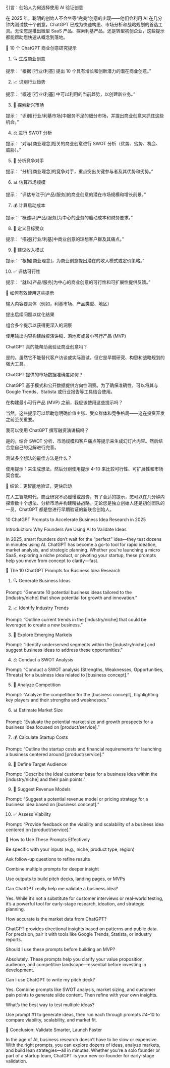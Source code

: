 引言：创始人为何选择使用 AI 验证创意

在 2025 年，聪明的创始人不会坐等“完美”创意的出现——他们会利用 AI 在几分钟内测试数十个创意。ChatGPT 已成为快速构思、市场分析和战略规划的首选工具。无论您是推出微型 SaaS 产品、探索利基产品，还是转型初创企业，这些提示都能帮助您快速从概念到落地。

🧠 10 个 ChatGPT 商业创意研究提示

1. 🔍 生成商业创意

提示：
“根据 [行业/利基] 提出 10 个具有增长和创新潜力的潜在商业创意。”

2. 📈 识别行业趋势

提示：
“概述 [行业/利基] 中可以利用的当前趋势，以创建新业务。”

3. 🧭 探索新兴市场

提示：
“识别[行业/利基市场]中服务不足的细分市场，并提出商业创意来抓住这些机会。”

4. ⚖️ 进行 SWOT 分析

提示：
“对与[商业理念]相关的商业创意进行 SWOT 分析（优势、劣势、机会、威胁）。”

5. 🥊 分析竞争对手

提示：
“分析[商业理念]的竞争对手，重点突出关键参与者及其优势和劣势。”

6. 📊 估算市场规模

提示：
“评估专注于[产品/服务]的商业创意的潜在市场规模和增长前景。”

7. 💰 计算启动成本

提示：
“概述以[产品/服务]为中心的业务的启动成本和财务要求。”

8. 🎯 定义目标受众

提示：
“描述[行业/利基]中商业创意的理想客户群及其痛点。”

9. 💸 建议收入模式

提示：
“根据[商业理念]，为商业创意提出潜在的收入模式或定价策略。”

10. ✅ 评估可行性

提示：
“就以[产品/服务]为中心的商业创意的可行性和可扩展性提供反馈。”

🧩 如何有效使用这些提示

输入内容要具体（例如，利基市场、产品类型、地区）

提出后续问题以优化结果

组合多个提示以获得更深入的洞察

使用输出内容构建融资演讲稿、落地页或最小可行产品 (MVP)

ChatGPT 真的能帮助我验证商业创意吗？

是的。虽然它不能替代客户访谈或实际测试，但它是早期研究、构思和战略规划的强大工具。

ChatGPT 提供的市场数据准确度如何？

ChatGPT 基于模式和公开数据提供方向性洞察。为了确保准确性，可以将其与 Google Trends、Statista 或行业报告等工具结合使用。

在构建最小可行产品 (MVP) 之前，我应该使用这些提示吗？

当然。这些提示可以帮助您明确价值主张、受众群体和竞争格局——这在投资开发之前至关重要。

我可以使用 ChatGPT 撰写融资演讲稿吗？

是的。结合 SWOT 分析、市场规模和客户痛点等提示来生成幻灯片内容。然后结合您自己的见解进行完善。

测试多个想法的最佳方法是什么？

使用提示 1 来生成想法，然后分别使用提示 4-10 来比较可行性、可扩展性和市场契合度。

🏁 结论：更智能地验证，更快启动

在人工智能时代，商业研究不必缓慢或昂贵。有了合适的提示，您可以在几分钟内探索数十个想法、分析市场并构建精益战略。无论您是独立创始人还是初创团队的一员，ChatGPT 都是您进行早期验证的新联合创始人。

10 ChatGPT Prompts to Accelerate Business Idea Research in 2025


Introduction: Why Founders Are Using AI to Validate Ideas

In 2025, smart founders don’t wait for the “perfect” idea—they test dozens in minutes using AI. 
ChatGPT has become a go-to tool for rapid ideation, market analysis, and strategic planning. 
Whether you're launching a micro SaaS, exploring a niche product, or pivoting your startup, these prompts help you move from concept to clarity—fast.

🧠 The 10 ChatGPT Prompts for Business Idea Research

1. 🔍 Generate Business Ideas

Prompt:
“Generate 10 potential business ideas tailored to the [industry/niche] that show potential for growth and innovation.”

2. 📈 Identify Industry Trends

Prompt:
“Outline current trends in the [industry/niche] that could be leveraged to create a new business.”

3. 🧭 Explore Emerging Markets

Prompt:
“Identify underserved segments within the [industry/niche] and suggest business ideas to address these opportunities.”

4. ⚖️ Conduct a SWOT Analysis

Prompt:
“Conduct a SWOT analysis (Strengths, Weaknesses, Opportunities, Threats) for a business idea related to [business concept].”

5. 🥊 Analyze Competition

Prompt:
“Analyze the competition for the [business concept], highlighting key players and their strengths and weaknesses.”

6. 📊 Estimate Market Size

Prompt:
“Evaluate the potential market size and growth prospects for a business idea focused on [product/service].”

7. 💰 Calculate Startup Costs

Prompt:
“Outline the startup costs and financial requirements for launching a business centered around [product/service].”

8. 🎯 Define Target Audience

Prompt:
“Describe the ideal customer base for a business idea within the [industry/niche] and their pain points.”

9. 💸 Suggest Revenue Models

Prompt:
“Suggest a potential revenue model or pricing strategy for a business idea based on [business concept].”

10. ✅ Assess Viability

Prompt:
“Provide feedback on the viability and scalability of a business idea centered on [product/service].”

🧩 How to Use These Prompts Effectively

Be specific with your inputs (e.g., niche, product type, region)

Ask follow-up questions to refine results

Combine multiple prompts for deeper insight

Use outputs to build pitch decks, landing pages, or MVPs

Can ChatGPT really help me validate a business idea?

Yes. While it’s not a substitute for customer interviews or real-world testing, it’s a powerful tool for early-stage research, ideation, and strategic planning.

How accurate is the market data from ChatGPT?

ChatGPT provides directional insights based on patterns and public data. For precision, pair it with tools like Google Trends, Statista, or industry reports.

Should I use these prompts before building an MVP?

Absolutely. These prompts help you clarify your value proposition, audience, and competitive landscape—essential before investing in development.

Can I use ChatGPT to write my pitch deck?

Yes. Combine prompts like SWOT analysis, market sizing, and customer pain points to generate slide content. Then refine with your own insights.

What’s the best way to test multiple ideas?

Use prompt #1 to generate ideas, then run each through prompts #4–10 to compare viability, scalability, and market fit.

🏁 Conclusion: Validate Smarter, Launch Faster

In the age of AI, business research doesn’t have to be slow or expensive. With the right prompts, you can explore dozens of ideas, analyze markets, and build lean strategies—all in minutes. Whether you're a solo founder or part of a startup team, ChatGPT is your new co-founder for early-stage validation.
